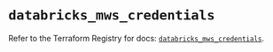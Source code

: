 # `databricks_mws_credentials`

Refer to the Terraform Registry for docs: [`databricks_mws_credentials`](https://registry.terraform.io/providers/databricks/databricks/1.67.0/docs/resources/mws_credentials).

